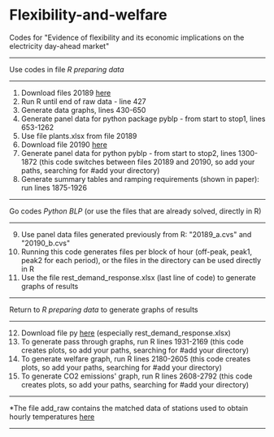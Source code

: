 # Flexibility-and-welfare
Codes for "Evidence of flexibility and its economic implications on the electricity day-ahead market"

**************************************************************************************
Use codes in file *R preparing data*
**************************************************************************************
1. Download files 20189 [here](https://mega.nz/folder/CZETEI7J#p7oF76dloGqM0qLkbOCd_w) 
2. Run R until end of raw data - line 427  
3. Generate data graphs, lines 430-650
4. Generate panel data for python package pyblp - from start to stop1, lines 653-1262
5. Use file plants.xlsx from file 20189 
6. Download file 20190 [here](https://mega.nz/folder/iBVn1I5J#bxLOJ4xPbtqAsEw83eIsgA)  
7. Generate panel data for python pyblp - from start to stop2, lines 1300-1872 (this code switches between files 20189 and 20190, so add your paths, searching for #add your directory)
8. Generate summary tables and ramping requirements (shown in paper): run lines 1875-1926

**************************************************************************************
Go codes *Python BLP* (or use the files that are already solved, directly in R)
*************************************************************************************
9. Use panel data files generated previously from R: "20189_a.cvs" and "20190_b.cvs" 
10. Running this code generates files per block of hour (off-peak, peak1, peak2 for each period), or the files in the directory can be used directly in R
11. Use the file rest_demand_response.xlsx (last line of code) to generate graphs of results


**************************************************************************************
Return to *R preparing data* to generate graphs of results
**************************************************************************************
12. Download file py [here](https://mega.nz/folder/ORdhHYiZ#QJM1NRunkwZTc2IBExzc-A) (especially rest_demand_response.xlsx)
13. To generate pass through graphs, run R lines 1931-2169 (this code creates plots, so add your paths, searching for #add your directory)
14. To generate welfare graph, run R lines 2180-2605 (this code creates plots, so add your paths, searching for #add your directory)
15. To generate CO2 emissions' graph, run R lines 2608-2792 (this code creates plots, so add your paths, searching for #add your directory)



***
*The file add_raw contains the matched data of stations used to obtain hourly temperatures [here](https://mega.nz/folder/eNURDIbb#9C0H39zSt4d4cbYtII3pLg)  
***
